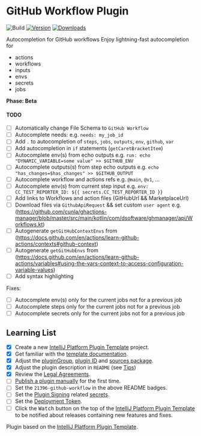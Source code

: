 # GitHub Workflow Plugin

![Build](https://github.com/YunaBraska/github-workflow-plugin/workflows/Build/badge.svg)
[![Version](https://img.shields.io/jetbrains/plugin/v/21396-github-workflow.svg)](https://plugins.jetbrains.com/plugin/21396-github-workflow)
[![Downloads](https://img.shields.io/jetbrains/plugin/d/21396-github-workflow.svg)](https://plugins.jetbrains.com/plugin/21396-github-workflow)

<!-- Plugin description -->
Autocompletion for GitHub workflows
Enjoy lightning-fast autocompletion for

* actions
* workflows
* inputs
* envs
* secrets
* jobs

**Phase: Beta**

<!-- Plugin description end -->

#### TODO

- [ ] Automatically change File Schema to `GitHub Workflow`
- [ ] Autocomplete needs: e.g. `needs: my_job_id`
- [ ] Add `.` to autocompletion of `steps`, `jobs`, `outputs`, `env`, `github`, `var`
- [ ] Add autocompletion in `if` statements (`getCaretBracketItem`)
- [ ] Autocomplete env(s) from echo outputs e.g. `run: echo "DYNAMIC_VARIABLE=some value" >> $GITHUB_ENV`
- [ ] Autocomplete outputs(s) from step echo outputs e.g. `echo "has_changes=$has_changes" >> $GITHUB_OUTPUT`
- [ ] Autocomplete workflow and actions refs e.g. `@main`, `@v1`, ...
- [ ] Autocomplete env(s) from current step input e.g. `env: CC_TEST_REPORTER_ID: ${{ secrets.CC_TEST_REPORTER_ID }}`
- [ ] Add links to Workflows and action files (GitHubUrl && MarketplaceUrl)
- [ ] Download files via `GithubApiRequest` && set custom `user agent`
  e.g. (https://github.com/cunla/ghactions-manager/blob/master/src/main/kotlin/com/dsoftware/ghmanager/api/Workflows.kt)
- [ ] Autogenerate `getGitHubContextEnvs`
  from (https://docs.github.com/en/actions/learn-github-actions/contexts#github-context)
- [ ] Autogenerate `getGitHubEnvs`
  from (https://docs.github.com/en/actions/learn-github-actions/variables#using-the-vars-context-to-access-configuration-variable-values)
- [ ] Add syntax highlighting

Fixes:

- [ ] Autocomplete env(s) only for the current jobs not for a previous job
- [ ] Autocomplete steps only for the current jobs not for a previous job
- [ ] Autocomplete secrets only for the current jobs not for a previous job

## Learning List

- [x] Create a new [IntelliJ Platform Plugin Template][template] project.
- [x] Get familiar with the [template documentation][template].
- [x] Adjust the [pluginGroup](./gradle.properties), [plugin ID](./src/main/resources/META-INF/plugin.xml)
  and [sources package](./src/main/kotlin).
- [x] Adjust the plugin description in `README` (see [Tips][docs:plugin-description])
- [x] Review
  the [Legal Agreements](https://plugins.jetbrains.com/docs/marketplace/legal-agreements.html?from=IJPluginTemplate).
- [ ] [Publish a plugin manually](https://plugins.jetbrains.com/docs/intellij/publishing-plugin.html?from=IJPluginTemplate)
  for the first time.
- [ ] Set the `21396-github-workflow` in the above README badges.
- [ ] Set the [Plugin Signing](https://plugins.jetbrains.com/docs/intellij/plugin-signing.html?from=IJPluginTemplate)
  related [secrets](https://github.com/JetBrains/intellij-platform-plugin-template#environment-variables).
- [ ] Set
  the [Deployment Token](https://plugins.jetbrains.com/docs/marketplace/plugin-upload.html?from=IJPluginTemplate).
- [ ] Click the <kbd>Watch</kbd> button on the top of the [IntelliJ Platform Plugin Template][template] to be notified
  about releases containing new features and fixes.

Plugin based on the [IntelliJ Platform Plugin Template][template].

[template]: https://github.com/JetBrains/intellij-platform-plugin-template

[docs:plugin-description]: https://plugins.jetbrains.com/docs/intellij/plugin-user-experience.html#plugin-description-and-presentation
